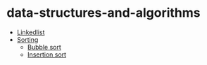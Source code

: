 # data-structures-and-algorithms

- [Linkedlist](./LinkedList)
- [Sorting](./Sorting)
  - [Bubble sort](./Sorting/bubble_sort)
  - [Insertion sort](./Sorting/insertion_sort)
